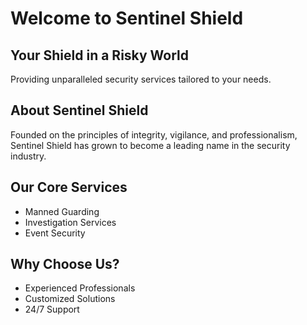 # Welcome to Sentinel Shield

## Your Shield in a Risky World
Providing unparalleled security services tailored to your needs.

## About Sentinel Shield
Founded on the principles of integrity, vigilance, and professionalism, Sentinel Shield has grown to become a leading name in the security industry.

## Our Core Services
- Manned Guarding
- Investigation Services
- Event Security

## Why Choose Us?
- Experienced Professionals
- Customized Solutions
- 24/7 Support
